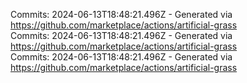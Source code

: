 Commits: 2024-06-13T18:48:21.496Z - Generated via https://github.com/marketplace/actions/artificial-grass
<br>
Commits: 2024-06-13T18:48:21.496Z - Generated via https://github.com/marketplace/actions/artificial-grass
<br>
Commits: 2024-06-13T18:48:21.496Z - Generated via https://github.com/marketplace/actions/artificial-grass
<br>

